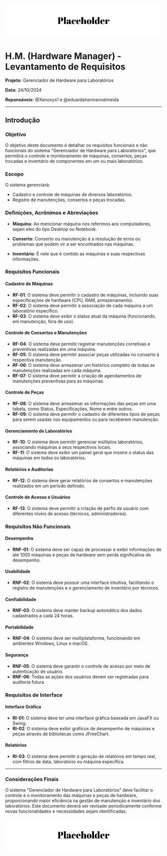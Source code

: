 ![Header](./Placeholder.png)

# H.M. (Hardware Manager) - Levantamento de Requisitos

**Projeto:** Gerenciador de Hardware para Laboratórios

**Data:** 24/10/2024

**Reponsáveis:** @Xenoxys1 e @eduardahermannalmeida

---

## Introdução

### Objetivo
O objetivo deste documento é detalhar os requisitos funcionais e não funcionais do sistema "Gerenciador de Hardware para Laboratórios", que permitirá o controle e monitoramento de máquinas, consertos, peças trocadas e inventário de componentes em um ou mais laboratórios.

### Escopo

O sistema gerenciará:

- Cadastro e controle de máquinas de diversos laboratórios.
- Registro de manutenções, consertos e peças trocadas.

###  Definições, Acrônimos e Abreviações

- **Máquina**:
Ao mencionar máquina nos referimos aos computadores, sejam eles do tipo Desktop ou Notebook.

- **Conserto**:
Conserto ou manutenção é a resolução de erros ou problemas que podem vir a ser encontrados nas máquinas.

- **Inventário**:
É nele que é contido as máquinas e suas respectivas informações.

### Requisitos Funcionais

####  Cadastro de Máquinas

- **RF-01**: O sistema deve permitir o cadastro de máquinas, incluindo suas especificações de hardware (CPU, RAM, armazenamento).
- **RF-02**: O sistema deve permitir a associação de cada máquina a um laboratório específico.
- **RF-03**: O sistema deve exibir o status atual da máquina (funcionando, em manutenção, fora de uso).

#### Controle de Consertos e Manutenções

- **RF-04**: O sistema deve permitir registrar manutenções corretivas e preventivas realizadas em uma máquina.
- **RF-05**: O sistema deve permitir associar peças utilizadas no conserto à respectiva manutenção.
- **RF-06**: O sistema deve armazenar um histórico completo de todas as manutenções realizadas em cada máquina.
- **RF-07**: O sistema deve permitir a criação de agendamentos de manutenções preventivas para as máquinas.

#### Controle de Peças

- **RF-08**: O sistema deve armazenar as informações das peças em uma tabela, como Status, Especificações, Nome e entre outros.
- **RF-09**: O sistema deve permitir o cadastro de diferentes tipos de peças para serem usadas nos equipamentos ou para receberem manutenção.

#### Gerenciamento de Laboratórios

- **RF-10**: O sistema deve permitir gerenciar múltiplos laboratórios, associando máquinas a seus respectivos locais.
- **RF-11**: O sistema deve exibir um painel geral que mostre o status das máquinas em todos os laboratórios.

#### Relatórios e Auditorias

- **RF-12**: O sistema deve gerar relatórios de consertos e manutenções realizados em um período definido.

#### Controle de Acesso e Usuários

- **RF-13**: O sistema deve permitir a criação de perfis de usuário com diferentes níveis de acesso (técnicos, administradores).

### Requisitos Não Funcionais

#### Desempenho

- **RNF-01**: O sistema deve ser capaz de processar e exibir informações de até 1000 máquinas e peças de hardware sem perda significativa de desempenho.

#### Usabilidade

- **RNF-02**: O sistema deve possuir uma interface intuitiva, facilitando o registro de manutenções e o gerenciamento de inventário por técnicos.

#### Confiabilidade

- **RNF-03**: O sistema deve manter backup automático dos dados cadastrados a cada 24 horas.

#### Portabilidade

- **RNF-04**: O sistema deve ser multiplataforma, funcionando em ambientes Windows, Linux e macOS.

#### Segurança

- **RNF-05**: O sistema deve garantir o controle de acesso por meio de autenticação de usuário.
- **RNF-06**: Todas as ações dos usuários devem ser registradas para auditoria futura.

### Requisitos de Interface

#### Interface Gráfica

- **RI-01**: O sistema deve ter uma interface gráfica baseada em JavaFX ou Swing.
- **RI-02**: O sistema deve exibir gráficos de desempenho de máquinas e peças através de bibliotecas como JFreeChart.

#### Relatórios

- **RI-03**: O sistema deve permitir a geração de relatórios em tempo real, com filtros de data, laboratório ou máquina específica.

---

### Considerações Finais

O sistema "Gerenciador de Hardware para Laboratórios" deve facilitar o controle e o monitoramento das máquinas e peças de hardware, proporcionando maior eficiência na gestão de manutenção e inventário dos laboratórios. Este documento deverá ser revisado periodicamente conforme novas funcionalidades e necessidades sejam identificadas.

![Footer](./Placeholder.png)
